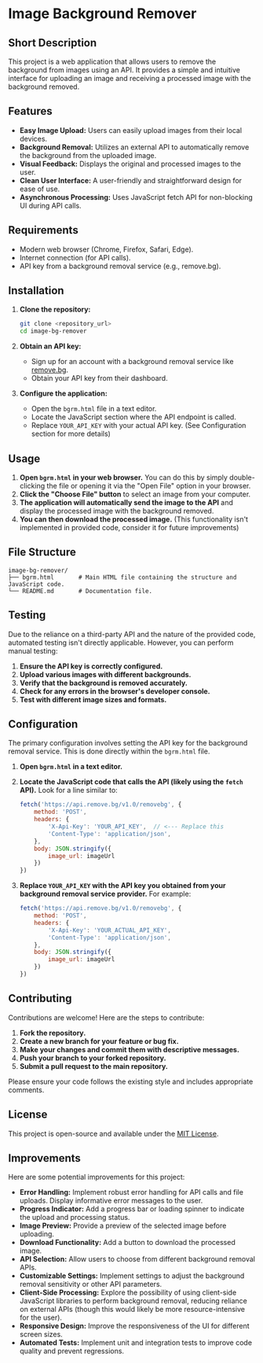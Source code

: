 # Image Background Remover

## Short Description

This project is a web application that allows users to remove the background from images using an API. It provides a simple and intuitive interface for uploading an image and receiving a processed image with the background removed.

## Features

*   **Easy Image Upload:** Users can easily upload images from their local devices.
*   **Background Removal:** Utilizes an external API to automatically remove the background from the uploaded image.
*   **Visual Feedback:** Displays the original and processed images to the user.
*   **Clean User Interface:** A user-friendly and straightforward design for ease of use.
*   **Asynchronous Processing:** Uses JavaScript fetch API for non-blocking UI during API calls.

## Requirements

*   Modern web browser (Chrome, Firefox, Safari, Edge).
*   Internet connection (for API calls).
*   API key from a background removal service (e.g., remove.bg).

## Installation

1.  **Clone the repository:**

    ```bash
    git clone <repository_url>
    cd image-bg-remover
    ```

2.  **Obtain an API key:**

    *   Sign up for an account with a background removal service like [remove.bg](https://www.remove.bg/).
    *   Obtain your API key from their dashboard.

3.  **Configure the application:**

    *   Open the `bgrm.html` file in a text editor.
    *   Locate the JavaScript section where the API endpoint is called.
    *   Replace `YOUR_API_KEY` with your actual API key. (See Configuration section for more details)

## Usage

1.  **Open `bgrm.html` in your web browser.**  You can do this by simply double-clicking the file or opening it via the "Open File" option in your browser.
2.  **Click the "Choose File" button** to select an image from your computer.
3.  **The application will automatically send the image to the API** and display the processed image with the background removed.
4.  **You can then download the processed image.** (This functionality isn't implemented in provided code, consider it for future improvements)

## File Structure

```
image-bg-remover/
├── bgrm.html       # Main HTML file containing the structure and JavaScript code.
└── README.md       # Documentation file.
```

## Testing

Due to the reliance on a third-party API and the nature of the provided code, automated testing isn't directly applicable. However, you can perform manual testing:

1.  **Ensure the API key is correctly configured.**
2.  **Upload various images with different backgrounds.**
3.  **Verify that the background is removed accurately.**
4.  **Check for any errors in the browser's developer console.**
5.  **Test with different image sizes and formats.**

## Configuration

The primary configuration involves setting the API key for the background removal service.  This is done directly within the `bgrm.html` file.

1.  **Open `bgrm.html` in a text editor.**
2.  **Locate the JavaScript code that calls the API (likely using the `fetch` API).**  Look for a line similar to:

    ```javascript
    fetch('https://api.remove.bg/v1.0/removebg', {
        method: 'POST',
        headers: {
            'X-Api-Key': 'YOUR_API_KEY',  // <--- Replace this
            'Content-Type': 'application/json',
        },
        body: JSON.stringify({
            image_url: imageUrl
        })
    })
    ```

3.  **Replace `YOUR_API_KEY` with the API key you obtained from your background removal service provider.**  For example:

    ```javascript
    fetch('https://api.remove.bg/v1.0/removebg', {
        method: 'POST',
        headers: {
            'X-Api-Key': 'YOUR_ACTUAL_API_KEY',
            'Content-Type': 'application/json',
        },
        body: JSON.stringify({
            image_url: imageUrl
        })
    })
    ```

## Contributing

Contributions are welcome! Here are the steps to contribute:

1.  **Fork the repository.**
2.  **Create a new branch for your feature or bug fix.**
3.  **Make your changes and commit them with descriptive messages.**
4.  **Push your branch to your forked repository.**
5.  **Submit a pull request to the main repository.**

Please ensure your code follows the existing style and includes appropriate comments.

## License

This project is open-source and available under the [MIT License](LICENSE).

## Improvements

Here are some potential improvements for this project:

*   **Error Handling:** Implement robust error handling for API calls and file uploads. Display informative error messages to the user.
*   **Progress Indicator:** Add a progress bar or loading spinner to indicate the upload and processing status.
*   **Image Preview:** Provide a preview of the selected image before uploading.
*   **Download Functionality:** Add a button to download the processed image.
*   **API Selection:** Allow users to choose from different background removal APIs.
*   **Customizable Settings:**  Implement settings to adjust the background removal sensitivity or other API parameters.
*   **Client-Side Processing:** Explore the possibility of using client-side JavaScript libraries to perform background removal, reducing reliance on external APIs (though this would likely be more resource-intensive for the user).
*   **Responsive Design:** Improve the responsiveness of the UI for different screen sizes.
*   **Automated Tests:** Implement unit and integration tests to improve code quality and prevent regressions.
